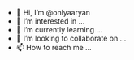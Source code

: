 - 👋 Hi, I’m @onlyaaryan
- 👀 I’m interested in ...
- 🌱 I’m currently learning ...
- 💞️ I’m looking to collaborate on ...
- 📫 How to reach me ...

<!---
onlyaaryan/onlyaaryan is a ✨ special ✨ repository because its `README.md` (this file) appears on your GitHub profile.
You can click the Preview link to take a look at your changes.
--->
